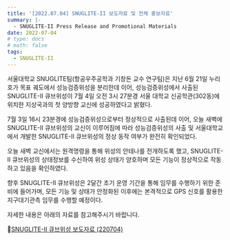 ```yaml
---
title: '[2022.07.04] SNUGLITE-II 보도자료 및 전체 홍보자료'
summary: |- 
  - SNUGLITE-II Press Release and Promotional Materials
date: 2022-07-04
# type: docs
# math: false
tags:
  - SNUGLITE-II
---
```


<!-------------------------------------------------------------------------------------->


서울대학교 SNUGLITE팀(항공우주공학과 기창돈 교수 연구팀)은 지난 6월 21일 누리호가 목표 궤도에서 성능검증위성을 분리한데 이어, 성능검증위성에서 사출된 SNUGLITE-II 큐브위성이 7월 4일 오전 3시 27분경 서울 대학교 신공학관(302동)에 위치한 지상국과의 첫 양방향 교신에 성공하였다고 밝혔다. 


7월 3일 16시 23분경에 성능검증위성으로부터 정상적으로 사출된데 이어, 오늘 새벽에 SNUGLITE-II 큐브위성의 교신이 이루어짐에 따라 성능검증위성의 사출 및 서울대학교에서 개발한 SNUGLITE-II 큐브위성의 정상 동작 여부가 완전히 확인되었다.


오늘 새벽 교신에서는 원격명령을 통해 위성의 안테나를 전개하도록 했고, SNUGLITE-II 큐브위성의 상태정보를 수신하여 위성 상태가 양호하며 모든 기능이 정상적으로 작동하고 있음을 확인하였다.


향후 SNUGLITE-II 큐브위성은 2달간 초기 운영 기간을 통해 임무를 수행하기 위한 준비에 들어가며, 모든 기능 및 상태가 안정화된 이후에는 본격적으로 GPS 신호를 활용한 지구대기관측 임무를 수행할 예정이다.


자세한 내용은 아래의 자료를 참고해주시기 바랍니다.

📎[SNUGLITE-II 큐브위성 보도자료 (220704)]( press.pdf )

 <!-- ![241120-fig1](featured.png) -->